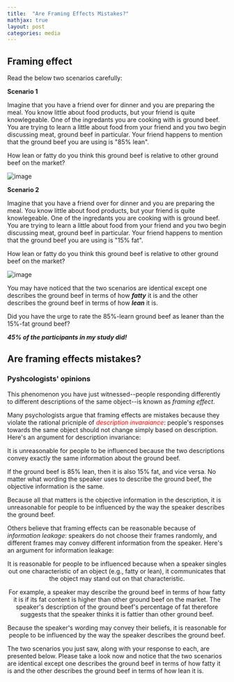 ```yaml
---
title:  "Are Framing Effects Mistakes?"
mathjax: true
layout: post
categories: media
---
```


## Framing effect

Read the below two scenarios carefully:

**Scenario 1**

Imagine that you have a friend over for dinner and you are preparing the meal. You know little about food products, but your friend is quite knowlegeable. One of the ingredants you are cooking with is ground beef. You are trying to learn a little about food from your friend and you two begin discussing meat, ground beef in particular. Your friend happens to mention that the ground beef you are using is "85% lean". 

How lean or fatty do you think this ground beef is relative to other ground beef on the market? 

![image](https://user-images.githubusercontent.com/92596882/211387334-d8876785-1538-4f5e-b3a5-d66bd39297a8.png)


**Scenario 2**

Imagine that you have a friend over for dinner and you are preparing the meal. You know little about food products, but your friend is quite knowlegeable. One of the ingredants you are cooking with is ground beef. You are trying to learn a little about food from your friend and you two begin discussing meat, ground beef in particular. Your friend happens to mention that the ground beef you are using is "15% fat". 

How lean or fatty do you think this ground beef is relative to other ground beef on the market? 

![image](https://user-images.githubusercontent.com/92596882/211387334-d8876785-1538-4f5e-b3a5-d66bd39297a8.png)

You may have noticed that the two scenarios are identical except one describes the ground beef in terms of how _**fatty**_ it is and the other describes the ground beef in terms of how _**lean**_ it is. 

Did you have the urge to rate the 85%-learn ground beef as leaner than the 15%-fat ground beef?

_**45% of the participants in my study did!**_

## Are framing effects mistakes? 
### Pyshcologists' opinions

This phenomenon you have just witnessed--people responding differently to different descriptions of the same object--is known as _framing effect_. 

Many psychologists argue that framing effects are mistakes because they violate the rational pricniple of<font color = "red"> _description invaraiance_</font>: people's responses towards the same object should not change simply based on description. Here's an argument for description invariance:

It is unreasonable for people to be influenced because the two descriptions convey exactly the same information about the ground beef.

If the ground beef is 85% lean, then it is also 15% fat, and vice versa. No matter what wording the speaker uses to describe the ground beef, the objective information is the same.

Because all that matters is the objective information in the description, it is unreasonable for people to be influenced by the way the speaker describes the ground beef.

Others believe that framing effects can be reasonable because of _information leakage_: speakers do not choose their frames randomly, and different frames may convey different information from the speaker. Here's an argument for information leakage:
<div align = "center">
It is reasonable for people to be influenced because when a speaker singles out one characteristic of an object (e.g., fatty or lean), it communicates that the object may stand out on that characteristic.

For example, a speaker may describe the ground beef in terms of how fatty it is if its fat content is higher than other ground beef on the market. The speaker's description of the ground beef's percentage of fat therefore suggests that the speaker thinks it is fattier than other ground beef. 

Because the speaker's wording may convey their beliefs, it is reasonable for people to be influenced by the way the speaker describes the ground beef.
</div>

The two scenarios you just saw, along with your response to each, are presented below. Please take a look now and notice that the two scenarios are identical except one describes the ground beef in terms of how fatty it is and the other describes the ground beef in terms of how lean it is. 

